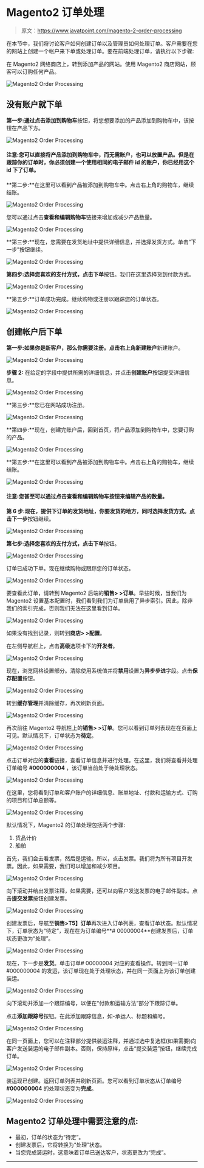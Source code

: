 # Magento2 订单处理

> 原文：<https://www.javatpoint.com/magento-2-order-processing>

在本节中，我们将讨论客户如何创建订单以及管理员如何处理订单。客户需要在您的网站上创建一个帐户来下单或处理订单。要在前端处理订单，请执行以下步骤:

在 Magento2 网络商店上，转到添加产品的网站。使用 Magento2 商店网站，顾客可以订购任何产品。

![Magento2 Order Processing](img/e9bd7f6501f00b39e488c1d50357f712.png)

## 没有账户就下单

**第一步:**通过点击**添加到购物车**按钮，将您想要添加的产品添加到购物车中，该按钮在产品下方。

![Magento2 Order Processing](img/84eeb19485def67d2d6f6561e2513943.png)

#### 注意:您可以直接将产品添加到购物车中，而无需账户，也可以放置产品。但是在跟踪你的订单时，你必须创建一个使用相同的电子邮件 id 的账户，你已经用这个 id 下了订单。

**第二步:**在这里可以看到产品被添加到购物车中。点击右上角的购物车，继续结账。

![Magento2 Order Processing](img/2ff09c722610d15bf2f53a9e527ebe60.png)

您可以通过点击**查看和编辑购物车**链接来增加或减少产品数量。

![Magento2 Order Processing](img/183c1f234d9b51130c0ce9165748e530.png)

**第三步:**现在，您需要在发货地址中提供详细信息，并选择发货方式。单击“下一步”按钮继续。

![Magento2 Order Processing](img/6b4b4fbd9f4bc4fc88fcb7637e1ada2c.png)

**第四步:**选择您喜欢的支付方式，点击**下单**按钮。我们在这里选择货到付款方式。

![Magento2 Order Processing](img/41e8c9d3a67215edec64d0e7427905d4.png)

**第五步:**订单成功完成。继续购物或注册以跟踪您的订单状态。

![Magento2 Order Processing](img/ae500d0a367338ba2ca5fb0afab4c9c8.png)

## 创建帐户后下单

**第一步:**如果你是新客户，那么你需要注册。点击右上角**新建账户**新建账户。

![Magento2 Order Processing](img/aeebade2d9e4c0ccad1df6f31fc949ec.png)

**步骤 2:** 在给定的字段中提供所需的详细信息，并点击**创建账户**按钮提交详细信息。

![Magento2 Order Processing](img/117da20f7a9539f8975a8fbbc4e5304c.png)

**第三步:**您已在网站成功注册。

![Magento2 Order Processing](img/4eb371ae9e3083af61749e583fbf3613.png)

**第四步:**现在，创建完账户后，回到首页，将产品添加到购物车中，您要订购的产品。

![Magento2 Order Processing](img/d5389114cd445f21caef138c63fb0ee0.png)

**第五步:**在这里可以看到产品被添加到购物车中。点击右上角的购物车，继续结账。

![Magento2 Order Processing](img/5a1a248f8593227b57f7f3a485dcc52b.png)

#### 注意:您甚至可以通过点击查看和编辑购物车按钮来编辑产品的数量。

**第 6 步:**现在，提供下订单的发货地址，你要发货的地方，同时选择发货方式。点击**下一步**按钮继续。

![Magento2 Order Processing](img/7dbaf3e1e2716a3ad93bcc257356871a.png)

**第七步:**选择您喜欢的支付方式，点击**下单**按钮。

![Magento2 Order Processing](img/86616626783ab1d2725acbf6e40f4629.png)

订单已成功下单。现在继续购物或跟踪您的订单状态。

![Magento2 Order Processing](img/af2f7ab041a00dcc66164e3961bfc4b4.png)

要查看此订单，请转到 Magento2 后端的**销售> >订单**。早些时候，当我们为 Magento2 设置基本配置时，我们看到我们为订单启用了异步索引。因此，除非我们的索引完成，否则我们无法在这里看到订单。

![Magento2 Order Processing](img/3b5dc71ba5a579a118a19df0eb548b38.png)

如果没有找到记录，则转到**商店> >配置**。

在左侧导航栏上，点击**高级**选项卡下的**开发者**。

![Magento2 Order Processing](img/aab3e57c6928ffda8072174f47808730.png)

现在，浏览网格设置部分。清除使用系统值并将**禁用**设置为**异步步进**字段。点击**保存配置**按钮。

![Magento2 Order Processing](img/2aef6ec7e2014f32545f88e3b8504313.png)

转到**缓存管理**并清除缓存，再次刷新页面。

![Magento2 Order Processing](img/75572b02ce0cc33c3bd42078e22dca68.png)

再次前往 Magento2 导航栏上的**销售> >订单**。您可以看到订单列表现在在页面上可见。默认情况下，订单状态为**待定**。

![Magento2 Order Processing](img/d73576afeba671f00aba3c555d49d46e.png)

点击订单对应的**查看**链接，查看订单信息并进行处理。在这里，我们将查看并处理订单编号 **#000000004** ，该订单当前处于待处理状态。

![Magento2 Order Processing](img/aaf06b3061a30c3a85a1429a7d7b1ed6.png)

在这里，您将看到订单和客户账户的详细信息、账单地址、付款和运输方式、订购的项目和订单总额等。

![Magento2 Order Processing](img/3dda4e7ab5eef964b170da3cc451137b.png)

默认情况下，Magento2 的订单处理包括两个步骤:

1.  货品计价
2.  船舶

首先，我们会去看发票，然后是运输。所以，点击发票。我们将为所有项目开发票。因此，如果需要，我们可以增加和减少项目。

![Magento2 Order Processing](img/6f7a810dcdcc3e804d471dfbfe94249e.png)

向下滚动并给出发票注释，如果需要，还可以向客户发送发票的电子邮件副本。点击**提交发票**按钮创建发票。

![Magento2 Order Processing](img/0fd5e94b2e58309ff6600f86798101af.png)

创建发票后，导航至**销售>T5】订单**再次进入订单列表，查看订单状态。默认情况下，订单状态为“待定”，现在在为订单编号**# 00000004**创建发票后，订单状态更改为“处理”。

![Magento2 Order Processing](img/6646fef3f04aa12912c27b870fbf9cd7.png)

现在，下一步是**发货**。单击订单# 00000004 对应的查看操作。转到同一订单#000000004 的发运，该订单现在处于处理状态，并在同一页面上为该订单创建装运。

![Magento2 Order Processing](img/695e53b60e123543f324085f77733769.png)

向下滚动并添加一个跟踪编号，以便在“付款和运输方法”部分下跟踪订单。

点击**添加跟踪号**按钮。在此添加跟踪信息，如-承运人、标题和编号。

![Magento2 Order Processing](img/859436a744f36ced740dfe9dcc5b76b0.png)

在同一页面上，您可以在注释部分提供装运注释，并通过选中复选框(如果需要)向客户发送装运的电子邮件副本。否则，保持原样，点击“提交装运”按钮，继续完成订单。

![Magento2 Order Processing](img/a3482808b5c0b825daef186d43e598e2.png)

装运现已创建。返回订单列表并刷新页面。您可以看到订单状态从订单编号 **#000000004** 的处理状态变为**完成**。

![Magento2 Order Processing](img/261c02d51c794f94db180b6509ebd7c5.png)

## Magento2 订单处理中需要注意的点:

*   最初，订单的状态为“待定”。
*   创建发票后，它将转换为“处理”状态。
*   当您完成装运时，这意味着订单已送达客户，状态更改为“完成”。

* * *
